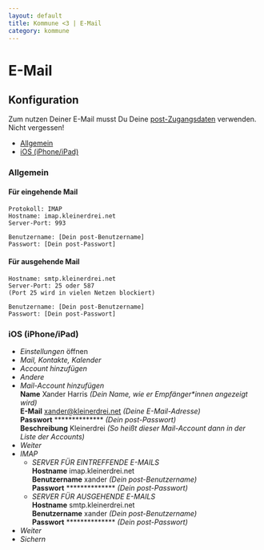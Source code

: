 ```yaml
---
layout: default
title: Kommune <3 | E-Mail
category: kommune
---
```

# E-Mail

## Konfiguration

Zum nutzen Deiner E-Mail musst Du Deine [post-Zugangsdaten](/kommune/reste-hilfe#zwei-accounts) verwenden. Nicht vergessen!

* [Allgemein](#allgemein)
* [iOS (iPhone/iPad)](#ios_iphoneipad)

### Allgemein

#### Für eingehende Mail

    Protokoll: IMAP
    Hostname: imap.kleinerdrei.net
    Server-Port: 993

    Benutzername: [Dein post-Benutzername]
    Passwort: [Dein post-Passwort]

#### Für ausgehende Mail

    Hostname: smtp.kleinerdrei.net
    Server-Port: 25 oder 587
    (Port 25 wird in vielen Netzen blockiert)

    Benutzername: [Dein post-Benutzername]
    Passwort: [Dein post-Passwort]

### iOS (iPhone/iPad)

+ *Einstellungen* öffnen
+ *Mail, Kontakte, Kalender*
+ *Account hinzufügen*
+ *Andere*
+ *Mail-Account hinzufügen*  
  **Name** Xander Harris *(Dein Name, wie er Empfänger\*innen angezeigt wird)*  
  **E-Mail** xander@kleinerdrei.net *(Deine E-Mail-Adresse)*  
  **Passwort** \*\*\*\*\*\*\*\*\*\*\*\*\*\* *(Dein post-Passwort)*  
  **Beschreibung** Kleinerdrei *(So heißt dieser Mail-Account dann in der Liste der Accounts)*
+ *Weiter*
+ *IMAP*
  * *SERVER FÜR EINTREFFENDE E-MAILS*  
    **Hostname** imap.kleinerdrei.net  
    **Benutzername** xander *(Dein post-Benutzername)*  
    **Passwort** \*\*\*\*\*\*\*\*\*\*\*\*\*\* *(Dein post-Passwort)*  
  * *SERVER FÜR AUSGEHENDE E-MAILS*  
    **Hostname** smtp.kleinerdrei.net  
    **Benutzername** xander *(Dein post-Benutzername)*  
    **Passwort** \*\*\*\*\*\*\*\*\*\*\*\*\*\* *(Dein post-Passwort)*  
+ *Weiter*
+ *Sichern*

